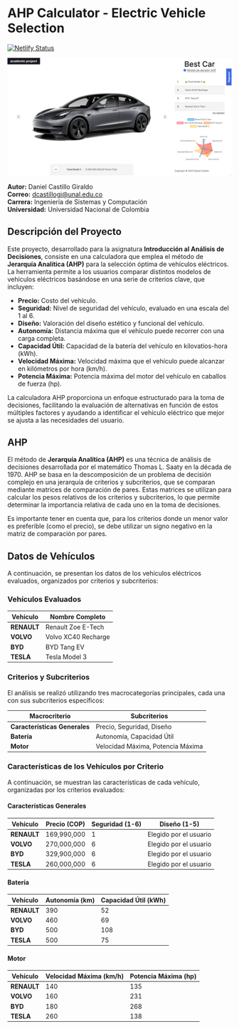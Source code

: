 # AHP Calculator - Electric Vehicle Selection

[![Netlify Status](https://api.netlify.com/api/v1/badges/4a19ab25-7d3d-4603-a110-c2065e47dbd8/deploy-status)](https://app.netlify.com/sites/ahp-idaniel-dev/deploys)

![Screenshot ahp.dcastillogi.com](./public/images/screenshot.jpg)

**Autor:** Daniel Castillo Giraldo  
**Correo:** <dcastillogi@unal.edu.co>  
**Carrera:** Ingeniería de Sistemas y Computación  
**Universidad:** Universidad Nacional de Colombia  

## Descripción del Proyecto

Este proyecto, desarrollado para la asignatura **Introducción al Análisis de Decisiones**, consiste en una calculadora que emplea el método de **Jerarquía Analítica (AHP)** para la selección óptima de vehículos eléctricos. La herramienta permite a los usuarios comparar distintos modelos de vehículos eléctricos basándose en una serie de criterios clave, que incluyen:

- **Precio:** Costo del vehículo.
- **Seguridad:** Nivel de seguridad del vehículo, evaluado en una escala del 1 al 6.
- **Diseño:** Valoración del diseño estético y funcional del vehículo.
- **Autonomía:** Distancia máxima que el vehículo puede recorrer con una carga completa.
- **Capacidad Útil:** Capacidad de la batería del vehículo en kilovatios-hora (kWh).
- **Velocidad Máxima:** Velocidad máxima que el vehículo puede alcanzar en kilómetros por hora (km/h).
- **Potencia Máxima:** Potencia máxima del motor del vehículo en caballos de fuerza (hp).

La calculadora AHP proporciona un enfoque estructurado para la toma de decisiones, facilitando la evaluación de alternativas en función de estos múltiples factores y ayudando a identificar el vehículo eléctrico que mejor se ajusta a las necesidades del usuario.

## AHP

El método de **Jerarquía Analítica (AHP)** es una técnica de análisis de decisiones desarrollada por el matemático Thomas L. Saaty en la década de 1970. AHP se basa en la descomposición de un problema de decisión complejo en una jerarquía de criterios y subcriterios, que se comparan mediante matrices de comparación de pares. Estas matrices se utilizan para calcular los pesos relativos de los criterios y subcriterios, lo que permite determinar la importancia relativa de cada uno en la toma de decisiones.

Es importante tener en cuenta que, para los criterios donde un menor valor es preferible (como el precio), se debe utilizar un signo negativo en la matriz de comparación por pares.

## Datos de Vehículos

A continuación, se presentan los datos de los vehículos eléctricos evaluados, organizados por criterios y subcriterios:

### Vehículos Evaluados

| Vehículo        | Nombre Completo           |
|-----------------|---------------------------|
| **RENAULT**     | Renault Zoe E-Tech        |
| **VOLVO**       | Volvo XC40 Recharge       |
| **BYD**         | BYD Tang EV               |
| **TESLA**       | Tesla Model 3             |

### Criterios y Subcriterios

El análisis se realizó utilizando tres macrocategorías principales, cada una con sus subcriterios específicos:

| Macrocriterio | Subcriterios                   |
|---------------|--------------------------------|
| **Características Generales**      | Precio, Seguridad, Diseño      |
| **Batería**   | Autonomía, Capacidad Útil      |
| **Motor**     | Velocidad Máxima, Potencia Máxima |

### Características de los Vehículos por Criterio

A continuación, se muestran las características de cada vehículo, organizadas por los criterios evaluados:

#### Características Generales

| Vehículo   | Precio (COP) | Seguridad (1-6) | Diseño (1-5) |
|------------|--------------|-----------------|---------------|
| **RENAULT** | 169,990,000 | 1               | Elegido por el usuario |
| **VOLVO**   | 270,000,000 | 6               | Elegido por el usuario |
| **BYD**     | 329,900,000 | 6               | Elegido por el usuario |
| **TESLA**   | 260,000,000 | 6               | Elegido por el usuario |

#### Batería

| Vehículo   | Autonomía (km) | Capacidad Útil (kWh) |
|------------|----------------|----------------------|
| **RENAULT** | 390            | 52                  |
| **VOLVO**   | 460            | 69                  |
| **BYD**     | 500            | 108                 |
| **TESLA**   | 500            | 75                  |

#### Motor

| Vehículo   | Velocidad Máxima (km/h) | Potencia Máxima (hp) |
|------------|-------------------------|----------------------|
| **RENAULT** | 140                     | 135                  |
| **VOLVO**   | 160                     | 231                  |
| **BYD**     | 180                     | 268                  |
| **TESLA**   | 260                     | 138                  |